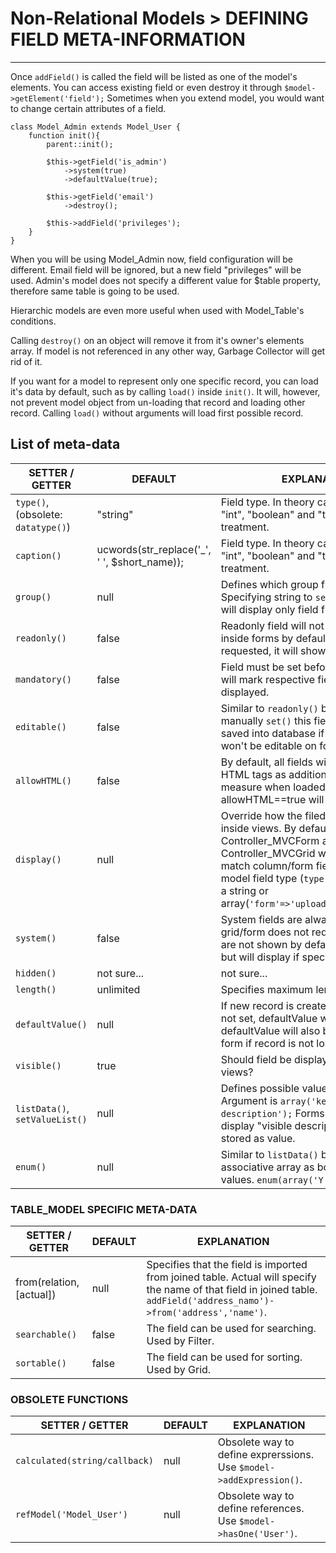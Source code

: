 # Non-Relational Models > DEFINING FIELD META-INFORMATION
----

Once `addField()` is called the field will be listed as one of the model's elements. You can access existing field or even destroy it through `$model->getElement('field');` Sometimes when you extend model, you would want to change certain attributes of a field.

    class Model_Admin extends Model_User {
        function init(){
            parent::init();

            $this->getField('is_admin')
                ->system(true)
                ->defaultValue(true);    
    
            $this->getField('email')
                ->destroy();

            $this->addField('privileges');
        }
    }
When you will be using Model_Admin now, field configuration will be different. Email field will be ignored, but a new field "privileges" will be used. Admin's model does not specify a different value for $table property, therefore same table is going to be used.

Hierarchic models are even more useful when used with Model_Table's conditions.

Calling `destroy()` on an object will remove it from it's owner's elements array. If model is not referenced in any other way, Garbage Collector will get rid of it.

If you want for a model to represent only one specific record, you can load it's data by default, such as by calling `load()` inside `init()`. It will, however, not prevent model object from un-loading that record and loading other record. Calling `load()` without arguments will load first possible record.

## List of meta-data
| SETTER / GETTER                | DEFAULT                                      | EXPLANATION |
|--------------------------------|----------------------------------------------|-------------|
| `type()`, (obsolete: `datatype()`) | "string"                                     |Field type. In theory can be anything, but "int", "boolean" and "text" some special treatment. |
| `caption()`                      | ucwords(str_replace('_', ' ', $short_name)); | Field type. In theory can be anything, but "int", "boolean" and "text" some special treatment. |
| `group()`                        | null                                         | Defines which group field belongs to. Specifying string to `setActualFields()`, will display only field from that group. |
|`readonly()`                      | false                                        | Readonly field will not be saved or show inside forms by default. If explicitly requested, it will show as disabled field. |
| `mandatory()`                    | false                                        | Field must be set before saving. Forms will mark respective field with asterisk, if displayed. |
| `editable()`                     | false                                        | Similar to `readonly()` but you can manually `set()` this field and it will be saved into database if changed. It still won't be editable on form. |
| `allowHTML()`                    | false                                        | By default, all fields will be stripped from HTML tags as additional security measure when loaded from Form. allowHTML==true will not strip tags. |
| `display()`                      | null                                         | Override how the filed is displayed inside views. By default Controller_MVCForm and Controller_MVCGrid will attempt to match column/form field type based on model field type (`type()`). Accepts either a string or array(`'form'=>'upload','grid'=>'text'`). |
| `system()`                       | false                                        | System fields are always loaded even if grid/form does not require them. They are not shown by default on the views, but will display if specifically requested. |
| `hidden()`                       | not sure...                                  | not sure... |
| `length()`                       | unlimited                                    | Specifies maximum length of the field. |
| `defaultValue()`                 | null                                         | If new record is created and field value is not set, defaultValue will be used. defaultValue will also be shown in the form if record is not loaded. |
| `visible()`                      | true                                         | Should field be displayed in read-only views? |
| `listData()`, `setValueList()`     | null                                         | Defines possible values of the field. Argument is `array('key'=>'visible description');` Forms and Grids will display "visible description", but "key" is stored as value. |
| `enum()`                         | null                                         | Similar to `listData()` but will use non-associative array as both keys and values. `enum(array('Y','N'));` |

### TABLE_MODEL SPECIFIC META-DATA
| SETTER / GETTER | DEFAULT | EXPLANATION |
|-----------------|---------|-------------|
| from(relation,[actual]) | null | Specifies that the field is imported from joined table. Actual will specify the name of that field in joined table. `addField('address_namo')->from('address','name')`. |
| `searchable()` | false | The field can be used for searching. Used by Filter. |
| `sortable()` | false | The field can be used for sorting. Used by Grid. |

### OBSOLETE FUNCTIONS
| SETTER / GETTER | DEFAULT | EXPLANATION |
|-----------------|---------|-------------|
| `calculated(string/callback)` | null | Obsolete way to define exprerssions. Use `$model->addExpression()`. |
| `refModel('Model_User')` | null | Obsolete way to define references. Use `$model->hasOne('User')`. |